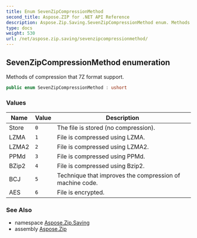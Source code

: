 ```yaml
---
title: Enum SevenZipCompressionMethod
second_title: Aspose.ZIP for .NET API Reference
description: Aspose.Zip.Saving.SevenZipCompressionMethod enum. Methods of compression that 7Z format support
type: docs
weight: 530
url: /net/aspose.zip.saving/sevenzipcompressionmethod/
---
```

## SevenZipCompressionMethod enumeration

Methods of compression that 7Z format support.

```csharp
public enum SevenZipCompressionMethod : ushort
```

### Values

| Name | Value | Description |
| --- | --- | --- |
| Store | `0` | The file is stored (no compression). |
| LZMA | `1` | File is compressed using LZMA. |
| LZMA2 | `2` | File is compressed using LZMA2. |
| PPMd | `3` | File is compressed using PPMd. |
| BZip2 | `4` | File is compressed using Bzip2. |
| BCJ | `5` | Technique that improves the compression of machine code. |
| AES | `6` | File is encrypted. |

### See Also

* namespace [Aspose.Zip.Saving](../../aspose.zip.saving/)
* assembly [Aspose.Zip](../../)


